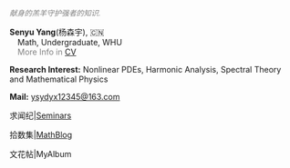 <style>
.bjimg{
  position: fixed;
  top: 0;
  left: 0;
  width:100%;
height:100%;
min-width: 1000px;
z-index:-10;
zoom: 1;
  background-image: url();
  background-repeat: no-repeat;
  background-size: contain;
  background-position: center 0;
  opacity: 0.3;
  }
</style>
<head>    
<script src="https://cdn.mathjax.org/mathjax/latest/MathJax.js?config=TeX-AMS-MML_HTMLorMML" type="text/javascript"></script>
<script type="text/x-mathjax-config">
MathJax.Hub.Config({
        tex2jax: {
        skipTags: ['script', 'noscript', 'style', 'textarea', 'pre'],
        inlineMath: [['$','$']]
        }
});
</script>
</head>
<div class="bjimg"></div>

*<font size="2" color="grey">献身的羔羊守护强者的知识.</font>* <br/>

<b>Senyu Yang</b>(杨森宇), 🇨🇳<br>
 &emsp;Math, Undergraduate, WHU<br>
 &emsp;<font color="grey">More Info in</font> [CV](https://raw.github.com/SenyuYangPDELearner/SenyuYangPDELearner.github.io/main/images/CV20240528.pdf)<br/>
 
<b>Research Interest:</b> Nonlinear PDEs, Harmonic Analysis, Spectral Theory and Mathematical Physics<br/>

<b>Mail:</b> ysydyx12345@163.com<br/>

求闻纪\|[Seminars](https://SenyuYangPDELearner.github.io/seminars/)<br/>

拾数集\|[MathBlog](https://SenyuYangPDELearner.github.io/blog.htm)<br/>

文花帖\|MyAlbum
